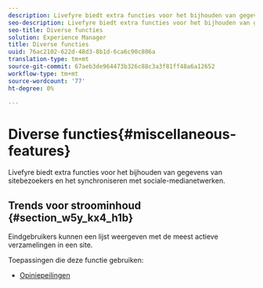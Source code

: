 ```yaml
---
description: Livefyre biedt extra functies voor het bijhouden van gegevens van sitebezoekers en het synchroniseren met sociale-medianetwerken.
seo-description: Livefyre biedt extra functies voor het bijhouden van gegevens van sitebezoekers en het synchroniseren met sociale-medianetwerken.
seo-title: Diverse functies
solution: Experience Manager
title: Diverse functies
uuid: 76ac2102-622d-48d3-8b1d-6ca6c90c806a
translation-type: tm+mt
source-git-commit: 67aeb3de964473b326c88c3a3f81ff48a6a12652
workflow-type: tm+mt
source-wordcount: '77'
ht-degree: 0%

---
```



# Diverse functies{#miscellaneous-features}

Livefyre biedt extra functies voor het bijhouden van gegevens van sitebezoekers en het synchroniseren met sociale-medianetwerken.

## Trends voor stroominhoud {#section_w5y_kx4_h1b}

Eindgebruikers kunnen een lijst weergeven met de meest actieve verzamelingen in een site.

Toepassingen die deze functie gebruiken:

* [Opiniepeilingen](../c-about-apps/c-polls-app/c-polls-app.md#c_polls_app)

